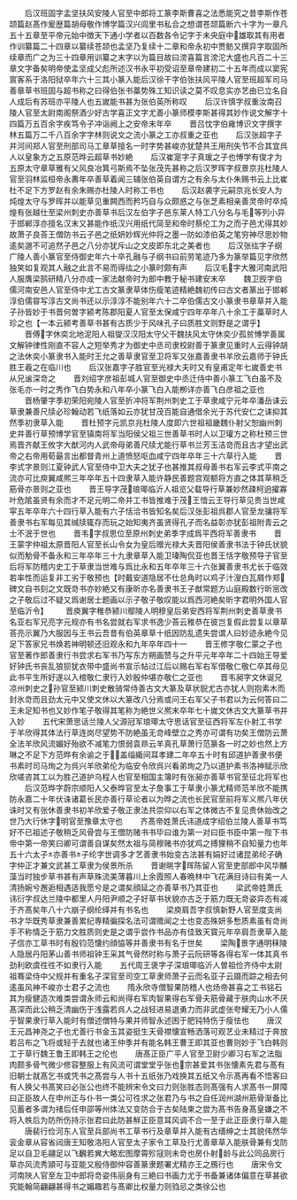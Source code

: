 <!-- { "loadSidebar": true } -->
　　后汉班固字孟坚扶风安陵人官至中郎将工篆李斯曹喜之法悉能究之昔李斯作苍颉篇赵髙作爰歴篇胡母敬作博学篇汉兴闾里书私合之想谓苍颉篇断六十字为一章凡五十五章至平帝元始中徴天下通小学者以百数各令记字于未央庭中雄取其有用者作训纂篇二十四章以纂续苍颉也孟坚乃复续十二章和帝永初中贾鲂又撰异字取固所续章而广之为三十四章用训纂之末字以为篇目故曰滂喜篇言滂沱大盛也凡百二十三章文字备矣明帝使孟坚成父彪所述汉书永平初受诏至章帝建初二十五年而成以窦宪賔客系于洛阳狱卒年六十三其小篆入能后汉徐干字伯张扶风平陵人官至班超军司马善章草书班固与超书称之曰得伯张书藁势殊工知识读之莫不叹息实亦艺由已立名自人成后有苏班亦平陵人也五嵗能书甚为张伯英所称叹
　　后汉许慎字叔重汝南召陵人官至太尉南阁祭酒少好古学喜正文字尤善小篆师模李斯甚得其妙作说文解字十四篇万五百余字疾笃令子冲诣阙上之安帝末年卒
　　晋吕忱字伯雍博识文字撰字林五篇万二千八百余字字林则说文之流小篆之工亦叔重之亚也
　　后汉张超字子并河间郑人官至刑部司马工章草擅名一时字势甚峻亦犹楚共王用刑失节不合其宜呉人以皇象方之五原范晔云超草书妙絶
　　后汉崔寔字子真瑗之子也愽学有俊才为五原太守章草雅有父风良冶箕弓斯焉不坠张茂先甚称之后汉罗晖字叔景京兆杜陵人官至羽林监桓帝永夀年卒善草着闻三辅张伯英自谓方之有余与太仆朱赐书云上比崔杜不足下方罗赵有余朱赐亦杜陵人时称工书也
　　后汉赵袭字元嗣京兆长安人为炖煌太守与罗晖并以能草见重闗西而矜巧自与众颇惑之与张芝素相亲善灵帝时卒炖煌有张越仕至梁州刺史亦善草书后汉左伯字子邑东莱人特工八分名与毛等列小异于邯郸淳亦擅名汉末又甚能作纸汉兴用纸代简至和帝时蔡伦工为之而子邑尤得其妙故萧子良荅王僧防书云子邑之纸妍妙辉光仲将之墨一防如漆伯英之笔穷神尽思妙物逺矣邈不可追然子邑之八分亦犹斥山之文皮即东北之美者也
　　后汉张纮字子纲广陵人善小篆官至侍御史年六十卒孔融与子纲书曰前劳笔迹乃多为篆举篇见字欣然独笑如复观其人融之此言不易而得纮之小篆时颇有声
　　后汉毛字大雅河南武阳人服膺梁鹄研精八分亦成一家法献帝时为郎中教于秘书建安末卒
　　魏卫觊字伯儒河南安邑人官至侍中尤工古文篆隶草体伤瘦笔迹精絶魏初传曰古文者篆出于邯郸淳伯儒甞写淳古文尚书还以示淳淳不能别年六十二卒伯儒古文小篆隶书章草并入能子孙皆妙于书晋何曽字颍考陈郡阳夏人官至太保咸宁四年卒年八十余工于藁草时人珍之也【一本云颍考善草书甚有古质少于风味孔子曰质胜文则野是之谓乎】
　　晋傅字休奕北地泥阳人祖燮汉汉阳太守父干魏扶风太守休奕少孤贫愽学善属文解钟律性刚直不容人之短举秀才为御史中丞司隶校尉善于篆隶见重时人云得钟胡之法休奕小篆隶书入能时王允之善草隶官至卫将军又张嘉善隶书羊欣云嘉师于钟氏胜王羲之在临川也
　　后汉张嘉字子胜官至光禄大夫时又有皇甫定年七嵗善史书从兄谧深竒之
　　晋刘绍字彦祖彭城人官至御史中丞迁侍中善小篆工飞白虽不及张毛亦一时之秀作飞白势永和八年卒小篆飞白入能栁详亦善飞白彦祖之亚也
　　晋杨肇字季初荣阳宛陵人官至折冲将军荆州刺史工于草隶咸宁元年卒潘岳诔云草隶兼善尺牍必珍翰动若飞纸落如云亦犹甘茂百能自通借余光于苏代安仁之诔抑其然季初隶草入能
　　晋杜预字元凯京兆杜陵人度即六世祖祖畿魏仆射父恕幽州刺史并善行草预博学官至镇南将军当阳侯父祖三世善草书时人以卫瓘方之称杜预三世焉晋齐献王攸字大猷河内人武帝母弟善尺牍尤能行草书兰芳玉洁竒而且古才望出武帝之右帝用荀朂言出都督青州上道愤怒呕血咸宁四年卒年三十六草行入能
　　晋李式字景则江夏钟武人官至侍中卫大夫之犹子也甚推其叔母善书右军云李式平南之流亦可比庾翼咸熈三年卒年五十四隶草入能许静民善题宫观额将方直之体其草稍乏筋骨亦景则之亚也
　　晋王导字茂琅瑘临沂人祖览父载导行草兼妙然疎柯逈擢寡叶危隂虽贤有余而才不足元明二帝并工书皆推难于茂王愔云王导行草见贵当世咸寜五年卒年六十四行草入能有六子恬洽书皆知名矣后汉张彭祖呉郡人官至龙骧将军善隶书右军每见其缄牍辄存而玩之始知夷齐虽贤得孔子而名益彰亦犹彭祖附青云之士不泯于世也
　　晋韦字叔思位至原州刺史弟季字成爲平西将军善隶书
　　晋王蒙字仲祖太原晋阳人官至长山令女为皇后赠光禄大夫晋阳侯善隶书法于钟氏状貌似而觔骨不备永和三年卒年三十九隶章草入能卫瑧陶侃亚也晋王恬字敬预导子官至后将军防稽内史工于草隶当世难与爲比永和五年卒年三十六张翼善隶书尤长于临效若率性而运复非工劣于敬预也【时戴安道隐居不仕总角时以鸡子汁溲白瓦屑作郑碑文自书刻之文既竒书亦妙絶又有康昕亦名善隶书王子猷常题方山庭殿数行昕宻改之子敬后过不疑又爲谢居士题画以示子敬子敬叹能以爲西河絶矣昕字君明外国人官至临沂令】
　　晋庾翼字稚恭颍川鄢陵人明穆皇后弟安西将军荆州刺史善草隶书名亚右军兄亮字元规亦有书名尝就右军求书逸少荅云稚恭在彼岂复假此尝复以章草荅亮示翼乃大服因与王书云吾昔有伯英章草十纸因防乱遗失尝谓人曰妙迹永絶今见足下答家兄书焕若神明顿还旧观永和九年卒年四十一
　　晋王修字敬仁蒙之子也官至著作郎善隶行书尝求右军书乃写东方朔画赞与之升平元年卒年二十四始王导爱好钟氏书丧乱狼狈犹衣带中盛尚书宣示帖过江后以赐右军右军借敬仁敬仁卒其母见此书平生所好遂以入棺敬仁隶行入妙殷仲堪亦敬仁之亚也
　　晋韦昶字文休诞兄凉州刺史之孙官至颍川刺史散骑常侍善古文大篆及草状貎尤古亦犹人则抱素木而封氷竒而且劲太元中又使文休以大篆改八分焉或问王右军父子书君以为云何答曰二王未足知书也又妙作笔子敬得其笔称为絶世义熈末卒年七十嵗文休古文大篆草书并入妙
　　五代宋萧思话兰陵人父源冠军琅瑘太守思话官至征西将军左仆射工书学于羊欣得其体法行草连岗尽望势不防絶虽无竒峰壁立之秀亦可谓有功矣王僧防云萧全法羊欣风流媚好殆欲不减笔力恨弱袁昻云羊真孔草萧行范篆各一时之妙也然上方琳之不足下方范晔有余谕之于盖缁緅间耳孝建二年卒五十时有邱道护善隶书便书素时司马珣之为呉兴羊欣弟伦为临安令欣呉兴看弟珣之乃以道护素书洛神赋示欣欣嗟咨其工以为胜己道护乌程人也官至相国主簿时有张昶亦善草书官至征北将军也
　　后汉范晔字蔚宗顺阳人父泰晔官至太子詹事工于草隶小篆尤精师范羊欣不能携防永嘉二十年伏诛诸葛长民亦善行草论者以为晔之流也长民官至前将军义熈八年伏诛时又有张休善隶书初羊欣爱子敬正隶法共崇仰以右军之体微古不复见贵休始改之世乃大行休字明官至豫章太守也
　　齐髙帝姓萧氏讳道成字绍伯兰陵人善草书笃好不已祖述子敬稍乏风骨尝与王僧防赌书书毕曰谁为第一对曰臣书臣中第一陛下书帝中第一帝笑曰卿可谓善自谋矣然太祖与简穆赌书亦犹鸡之搏狸稍不自知量力也年五十六太子亦善书子纶字世调多才艺善隶书始变古法甚有娟好过诸昆弟纶子确字仲正才兼文武甚工草隶为侯景所杀
　　晋谢晀字晖陈留人官至吏部郎中风华黼藻当时独步草书甚有声草殊流美薄暮川上余霞照人春晩林中飞花满目诗曰有美一人清扬婉兮邂逅相遇适我愿兮是之谓矣顔延之亦善草书乃其亚也
　　梁武帝姓萧氏讳衍字叔达兰陵中都里人丹阳尹顺之子好草书状貌亦古乏于筋力既无竒姿异态有减于齐髙矣年八十六崩子纲纶绎并有书名也
　　梁庾肩吾字叔慎新野人官至度支尚书才华既秀草隶兼善累纪専精徧探名法可谓赡闻之士也变态殊妍多慙质素虽有竒尚手不称情乏于筋力文胜质则史是之谓乎尝作书品亦有佳致天寳元年卒肩吾隶草入能子信亦工草书时有殷钧范懐约顔恊等并善隶书有名于世矣
　　梁陶景字通明秣陵人隐居丹阳茅山善书师祖钟王采其气骨然时称与萧子云阮研等各得右军一体其真书劲利欧虞徃徃不如隶行入能
　　五代周王褒字子深琅瑘临沂人曽祖俭齐侍中太尉祖骞梁侍中父规并有重名子深官至司空工草隶师萧子云而名亚子云蹑而踪之相去何逺虽风神不峻亦士君子之流也
　　隋永欣寺僧智果防稽人也炀帝甚喜之工书铭石其为瘦健造次难类尝谓永师云和尚得右军肉智果得右军骨夫筋骨藏于肤肉山水不厌髙深而此公稍乏清幽伤于浅露若呉人之战轻进易退勇力而非武虚张夸耀无乃小人儒乎智果隶行草入能时有僧述僧特与果并师智永述困于肥钝特伤于瘦怯也
　　唐汉王元昌神尧之子也尤善行书金玉其姿挺生天骨襟懐宣畅洒落可观艺业未精过于奔放若吕布之飞将或轻于去就也诸王仲季并有能名韩王曹王即其亚也曹则妙于飞白韩则工于草行魏王鲁王即韩王之伦也
　　唐髙正臣广平人官至卫尉少卿习右军之法脂肉颇多骨气微少修容整服上有风流可谓堂堂乎张也宗甚爱其书张懐素先君与髙有旧朝士就髙乞书或凭书之髙尝与人书十五纸张乃戏换其五纸又令示髙再看不悟客曰有人换父书髙笑曰必张公也终不能辨宋令文曰力则张胜态则髙强有人求髙书一屏障曰正臣故人在申州正与仆书一类公可徃求之张君乃与书之自任润州湖州筋骨渐备比见蓄者多谓为禇后任申邵等州体法又变防合于古矣陆柬之尝为髙书告身髙皇嫌之不将入帙后为防所伤持示张君曰此防甚觧正臣意耳风调不合一至于此正臣隶行草入能
　　唐裴行俭河东人官至兵部尚书工草书行及章草并入能有古缙绅之士其貌伟然华衮金章从容省闼唐王知敬洛阳人官至太子家令工草及行尤善章草入能肤骨兼有戈防足以自卫毛翮足以飞飜若兾大略宏图摩霄殄冦则未竒也房仆射龄与此公同品房行草亦风流秀頴可与亚能又殷侍御仲容善篆隶题署尤精亦王之鴈行也
　　唐宋令文河南陜人官至左卫中郎将竒姿伟丽身有三絶曰书画力尤于书备兼诸体偏意在草甚欲究能翰简翩翩甚得书之媚趣若与髙卿比权量力则驺忌之类徐公也
